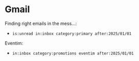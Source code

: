 # Gmail

Finding right emails in the mess...:

- `is:unread in:inbox category:primary after:2025/01/01`

Eventim:

- `in:inbox category:promotions eventim after:2025/01/01`

